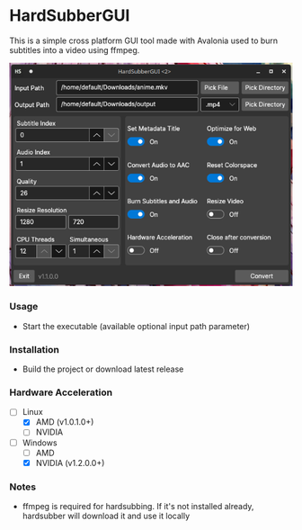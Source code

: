 # HardSubberGUI

This is a simple cross platform GUI tool made with Avalonia used to burn subtitles into a video using ffmpeg.

![image](image.png)

### Usage
* Start the executable (available optional input path parameter)

### Installation
* Build the project or download latest release

### Hardware Acceleration
- [ ] Linux
  - [x] AMD (v1.0.1.0+)
  - [ ] NVIDIA
- [ ] Windows
  - [ ] AMD
  - [x] NVIDIA (v1.2.0.0+)

### Notes
* ffmpeg is required for hardsubbing. If it's not installed already, hardsubber will download it and use it locally
